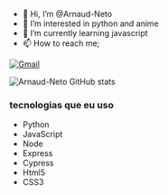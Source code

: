- 👋 Hi, I’m @Arnaud-Neto
- 👀 I’m interested in python and anime
- 🌱 I’m currently learning javascript
- 📫 How to reach me;

[![Gmail](https://img.shields.io/badge/Gmail-D14836?style=for-the-badge&logo=gmail&logoColor=white)](https://mail.google.com/mail/u/0/?fs=1&tf=cm&source=mailto&to=arnaudmacedomelo@gmail.com)

![Arnaud-Neto GitHub stats](https://github-readme-stats.vercel.app/api?username=Arnaud-Neto&show_icons=true&theme=dracula)

### tecnologias que eu uso
- Python
- JavaScript
- Node
- Express
- Cypress
- Html5
- CSS3

